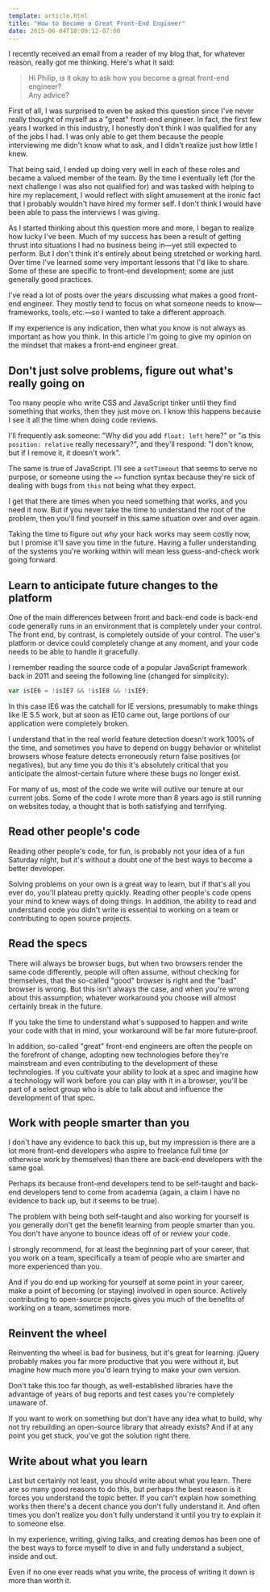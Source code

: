 ```yaml
---
template: article.html
title: "How to Become a Great Front-End Engineer"
date: 2015-06-04T18:09:12-07:00
---
```


I recently received an email from a reader of my blog that, for whatever reason, really got me thinking. Here's what it said:

> Hi Philip, is it okay to ask how you become a great front-end engineer?<br>
> Any advice?

First of all, I was surprised to even be asked this question since I've never really thought of myself as a "great" front-end engineer. In fact, the first few years I worked in this industry, I honestly don't think I was qualified for any of the jobs I had. I was only able to get them because the people interviewing me didn't know what to ask, and I didn't realize just how little I knew.

That being said, I ended up doing very well in each of these roles and became a valued member of the team. By the time I eventually left (for the next challenge I was also not qualified for) and was tasked with helping to hire my replacement, I would reflect with slight amusement at the ironic fact that I probably wouldn't have hired my former self. I don't think I would have been able to pass the interviews I was giving.

As I started thinking about this question more and more, I began to realize how lucky I've been. Much of my success has been a result of getting thrust into situations I had no business being in&mdash;yet still expected to perform. But I don't think it's entirely about being stretched or working hard. Over time I've learned some very important lessons that I'd like to share. Some of these are specific to front-end development; some are just generally good practices.

I've read a lot of posts over the years discussing what makes a good front-end engineer. They mostly tend to focus on what someone needs to know&mdash;frameworks, tools, etc.&mdash;so I wanted to take a different approach.

If my experience is any indication, then what you know is not always as important as how you think. In this article I'm going to give my opinion on the mindset that makes a front-end engineer great.

## Don't just solve problems, figure out what's really going on

Too many people who write CSS and JavaScript tinker until they find something that works, then they just move on. I know this happens because I see it all the time when doing code reviews.

I'll frequently ask someone: "Why did you add `float: left` here?" or "is this `position: relative` really necessary?", and they'll respond: "I don't know, but if I remove it, it doesn't work".

The same is true of JavaScript. I'll see a `setTimeout` that seems to serve no purpose, or someone using the `=>` function syntax because they're sick of dealing with bugs from `this` not being what they expect.

I get that there are times when you need something that works, and you need it now. But if you never take the time to understand the root of the problem, then you'll find yourself in this same situation over and over again.

Taking the time to figure out *why* your hack works may seem costly now, but I promise it'll save you time in the future. Having a fuller understanding of the systems you're working within will mean less guess-and-check work going forward.

## Learn to anticipate future changes to the platform

One of the main differences between front and back-end code is back-end code generally runs in an environment that is completely under your control. The front end, by contrast, is completely outside of your control. The user's platform or device could completely change at any moment, and your code needs to be able to handle it gracefully.

I remember reading the source code of a popular JavaScript framework back in 2011 and seeing the following line (changed for simplicity):

```js
var isIE6 = !isIE7 && !isIE8 && !isIE9;
```

In this case IE6 was the catchall for IE versions, presumably to make things like IE 5.5 work, but at soon as IE10 came out, large portions of our application were completely broken.

I understand that in the real world feature detection doesn't work 100% of the time, and sometimes you have to depend on buggy behavior or whitelist browsers whose feature detects erroneously return false positives (or negatives), but any time you do this it's absolutely critical that you anticipate the almost-certain future where these bugs no longer exist.

For many of us, most of the code we write will outlive our tenure at our current jobs. Some of the code I wrote more than 8 years ago is still running on websites today, a thought that is both satisfying and terrifying.

## Read other people's code

Reading other people's code, for fun, is probably not your idea of a fun Saturday night, but it's without a doubt one of the best ways to become a better developer.

Solving problems on your own is a great way to learn, but if that's all you ever do, you'll plateau pretty quickly. Reading other people's code opens your mind to knew ways of doing things. In addition, the ability to read and understand code you didn't write is essential to working on a team or contributing to open source projects.

## Read the specs

There will always be browser bugs, but when two browsers render the same code differently, people will often assume, without checking for themselves, that the so-called "good" browser is right and the "bad" browser is wrong. But this isn't always the case, and when you're wrong about this assumption, whatever workaround you choose will almost certainly break in the future.

If you take the time to understand what's supposed to happen and write your code with that in mind, your workaround will be far more future-proof.

In addition, so-called "great" front-end engineers are often the people on the forefront of change, adopting new technologies before they're mainstream and even contributing to the development of these technologies. If you cultivate your ability to look at a spec and imagine how a technology will work before you can play with it in a browser, you'll be part of a select group who is able to talk about and influence the development of that spec.

## Work with people smarter than you

I don't have any evidence to back this up, but my impression is there are a lot more front-end developers who aspire to freelance full time (or otherwise work by themselves) than there are back-end developers with the same goal.

Perhaps its because front-end developers tend to be self-taught and back-end developers tend to come from academia (again, a claim I have no evidence to back up, but it seems to be true).

The problem with being both self-taught and also working for yourself is you generally don't get the benefit learning from people smarter than you. You don't have anyone to bounce ideas off of or review your code.

I strongly recommend, for at least the beginning part of your career, that you work on a team, specifically a team of people who are smarter and more experienced than you.

And if you do end up working for yourself at some point in your career, make a point of becoming (or staying) involved in open source. Actively contributing to open-source projects gives you much of the benefits of working on a team, sometimes more.

## Reinvent the wheel

Reinventing the wheel is bad for business, but it's great for learning. jQuery probably makes you far more productive that you were without it, but imagine how much more you'd learn trying to make your own version.

Don't take this too far though, as well-established libraries have the advantage of years of bug reports and test cases you're completely unaware of.

If you want to work on something but don't have any idea what to build, why not try rebuilding an open-source library that already exists? And if at any point you get stuck, you've got the solution right there.

## Write about what you learn

Last but certainly not least, you should write about what you learn. There are so many good reasons to do this, but perhaps the best reason is it forces you understand the topic better. If you can't explain how something works then there's a decent chance you don't fully understand it. And often times you don't realize you don't fully understand it until you try to explain it to someone else.

In my experience, writing, giving talks, and creating demos has been one of the best ways to force myself to dive in and fully understand a subject, inside and out.

Even if no one ever reads what you write, the process of writing it down is more than worth it.